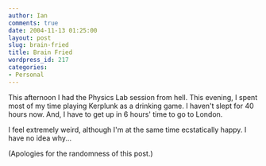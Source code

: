 ```yaml
---
author: Ian
comments: true
date: 2004-11-13 01:25:00
layout: post
slug: brain-fried
title: Brain Fried
wordpress_id: 217
categories:
- Personal
---
```


This afternoon I had the Physics Lab session from hell.  This evening, I spent most of my time playing Kerplunk as a drinking game.  I haven't slept for 40 hours now.  And, I have to get up in 6 hours' time to go to London.  

I feel extremely weird, although I'm at the same time ecstatically happy.  I have no idea why...  

(Apologies for the randomness of this post.)
